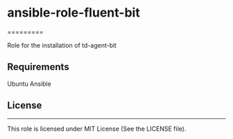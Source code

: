 # **ansible-role-fluent-bit**
=========

Role for the installation of td-agent-bit

Requirements
------------

Ubuntu
Ansible

## **License**
--------
This role is licensed under MIT License (See the LICENSE file).
